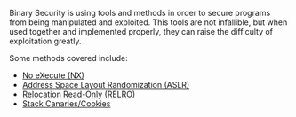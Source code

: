 Binary Security is using tools and methods in order to secure programs from being manipulated and exploited. This tools are not infallible, but when used together and implemented properly, they can raise the difficulty of exploitation greatly.

Some methods covered include:

- [No eXecute (NX)](https://ctf101.org/binary-exploitation/no-execute/)
- [Address Space Layout Randomization (ASLR)](https://ctf101.org/binary-exploitation/address-space-layout-randomization/)
- [Relocation Read-Only (RELRO)](https://ctf101.org/binary-exploitation/relocation-read-only/)
- [Stack Canaries/Cookies](https://ctf101.org/binary-exploitation/stack-canaries/)